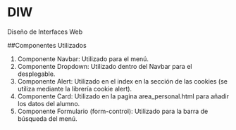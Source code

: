 # DIW
Diseño de Interfaces Web

##Componentes Utilizados

1. Componente Navbar: Utilizado para el menú.
2. Componente Dropdown: Utilizado dentro del Navbar para el desplegable.
3. Componente Alert: Utilizado en el index en la sección de las cookies (se utiliza mediante la librería cookie alert).
4. Componente Card: Utilizado en la pagina area_personal.html para añadir los datos del alumno.
5. Componente Formulario (form-control): Utilizado para la barra de búsqueda del menú.
